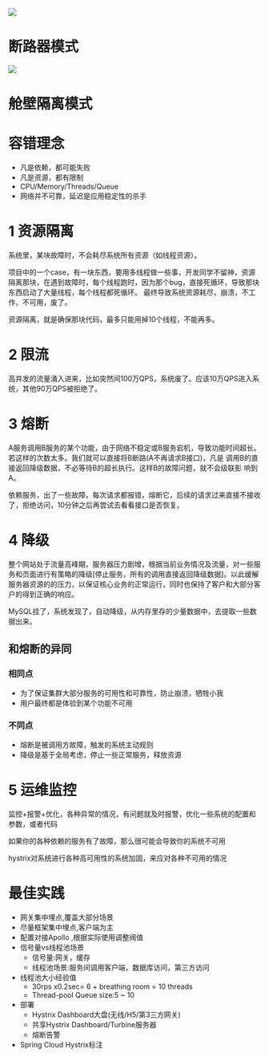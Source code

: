 ![](https://img-blog.csdnimg.cn/20200727001247269.png?x-oss-process=image/watermark,type_ZmFuZ3poZW5naGVpdGk,shadow_10,text_SmF2YUVkZ2U=,size_1,color_FFFFFF,t_70)
# 断路器模式
![](https://img-blog.csdnimg.cn/20200727001339292.png?x-oss-process=image/watermark,type_ZmFuZ3poZW5naGVpdGk,shadow_10,text_SmF2YUVkZ2U=,size_1,color_FFFFFF,t_70)
# 舱壁隔离模式
# 容错理念
- 凡是依赖，都可能失败
- 凡是资源，都有限制
- CPU/Memory/Threads/Queue
- 网络并不可靠，延迟是应用稳定性的杀手
# 1 资源隔离
系统里，某块故障时，不会耗尽系统所有资源（如线程资源）。

项目中的一个case，有一块东西，要用多线程做一些事，开发同学不留神，资源隔离那块，在遇到故障时，每个线程跑时，因为那个bug，直接死循环，导致那块东西启动了大量线程，每个线程都死循环。
最终导致系统资源耗尽，崩溃，不工作，不可用，废了。

资源隔离，就是确保那块代码，最多只能用掉10个线程，不能再多。
# 2 限流
高并发的流量涌入进来，比如突然间100万QPS，系统废了。应该10万QPS进入系统，其他90万QPS被拒绝了。
# 3 熔断
A服务调用B服务的某个功能，由于网络不稳定或B服务宕机，导致功能时间超长。
若这样的次数太多。我们就可以直接将B断路(A不再请求B接口)，凡是
调用B的直接返回降级数据，不必等待B的超长执行。这样B的故障问题，就不会级联影
响到A。

依赖服务，出了一些故障，每次请求都报错，熔断它，后续的请求过来直接不接收了，拒绝访问，10分钟之后再尝试去看看接口是否恢复。

# 4 降级
整个网站处于流量高峰期，服务器压力剧增，根据当前业务情况及流量，对一些服务和页面进行有策略的降级[停止服务，所有的调用直接返回降级数据]。以此缓解服务器资源的的压力，以保证核心业务的正常运行，同时也保持了客户和大部分客户的得到正确的响应。

MySQL挂了，系统发现了，自动降级，从内存里存的少量数据中，去提取一些数据出来。

## 和熔断的异同
### 相同点
- 为了保证集群大部分服务的可用性和可靠性，防止崩溃，牺牲小我
- 用户最终都是体验到某个功能不可用
### 不同点
- 熔断是被调用方故障，触发的系统主动规则
- 降级是基于全局考虑，停止一些正常服务，释放资源

# 5 运维监控
监控+报警+优化，各种异常的情况，有问题就及时报警，优化一些系统的配置和参数，或者代码

如果你的各种依赖的服务有了故障，那么很可能会导致你的系统不可用

hystrix对系统进行各种高可用性的系统加固，来应对各种不可用的情况

# 最佳实践
- 网关集中埋点,覆盖大部分场景
- 尽量框架集中埋点,客户端为主
- 配置对接Apollo ,根据实际使用调整阀值
- 信号量vs线程池场景
	- 信号量:网关，缓存
	- 线程池场景:服务间调用客户端，数据库访问，第三方访问
- 线程池大小经验值
	- 30rps x0.2sec= 6 + breathing room = 10 threads
	- Thread-pool Queue size:5 ~ 10
- 部署
	- Hystrix Dashboard大盘(无线/H5/第3三方网关)
	- 共享Hystrix Dashboard/Turbine服务器
	- 熔断告警
- Spring Cloud Hystrix标注